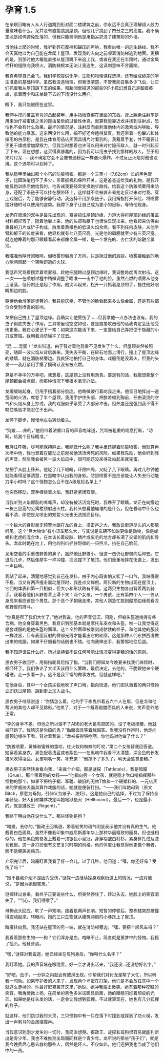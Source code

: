 # 孕育 1.5

在亲眼目睹有人从人行道跳到街对面二楼建筑之前，你永远不会真正理解超人般力量意味着什么。龙并没有直接跳到屋顶，但他几乎跳到了四分之三的高度。我不确定龙是如何避免坠落的，但我只能猜测他是用指尖抓进了建筑物的外墙。

当他往上爬的时候，我听到碎石摩擦和碾压的声响，我看向唯一的逃生路线。我不会天真地以为自己能在龙爬上屋顶、发现我的去向之前顺着消防梯逃到地面。更糟的是，到那时他大概能直接从屋顶跳下来追上我，或者在我还在半路时，通过金属栏杆的缝隙向我喷火。消防梯根本无法让我逃生，这讽刺意味不言而喻。

我真希望自己会飞。我们学校提供化学、生物和物理课程选择，还有给成绩差的学生准备的基础科学。虽然我没选物理，但我很清楚，不管我能召集多少飞虫，让它们抓着我从屋顶跳下去的结果，和新闻里报道的那些9岁小孩幻想自己是超级英雄，拿着雨伞和床单跳下去的下场没什么两样。

眼下，我只能被困在这里。

我伸手摸向覆盖脊背的凸起装甲，用手指检查绑在里面的东西。肾上腺素注射笔是用来治疗被蜜蜂之类的昆虫蛰后的过敏性休克，就算我能靠近龙并找到注射点，恐怕也不会有什么效果。最坏的情况是，注射反而会刺激他体内的激素或内啡肽，导致他的能力暴涨。这东西没什么用，搞不好还会适得其反。我还带着一包攀岩和体操用的白垩粉，是我在体育用品店买面具镜片时看到的。我戴着手套，并不需要让手更干燥或增加摩擦力，但我当时想着也许可以用来对付隐形敌人，就一时兴起买了下来。现在想想，这买得真够蠢的，因为我可以用虫子找到那样的敌人。至于用来对付龙……我不确定它会不会像普通粉尘一样遇火爆炸，不过反正火焰对他也没用。这个选项可以划掉了。

我从盔甲里抽出那个小巧的防狼喷雾。那是一个三英寸（7.62cm）长的黑色管子，比圆珠笔粗不了多少，带着扳机和保险开关。这是爸爸送给我的礼物，是我开始晨跑训练后他给我的。他告诫我要经常变换跑步路线，给我这个防狼喷雾用来防身，还配了条链子可以挂在腰带环上，这样就不会被袭击者抢走反过来对付我。穿上戏服后，为了能够安静行动，我选择不用那条链子。我用拇指打开保险，将喷雾摆好随时可以使用的姿势。我蹲下身子让自己成为更小的目标，等待他现身。

龙仍在燃烧的双手是最先出现的，紧紧抓住屋顶边缘，力道大得将屋顶边缘的覆盖材料都捏弯了。随着他攀上来，他的头部和躯干也很快显现出来。他看起来仿佛由重叠的刀片或铲子构成，散发着黄橙色的低温火焰余烬。看不到任何皮肤，从他手臂和躯干的长度来看，他轻松就有七八英尺高。光是他的肩膀就至少有三英尺宽。就连他睁着的那只眼睛看起来都像金属一样，是一个发光的、杏仁状的熔融金属池。

我瞄准他睁开的眼睛，但喷雾却偏离了方向，只是擦过他的肩膀。喷雾接触到的地方瞬间燃起一个转瞬即逝的火球。

我低声咒骂着摆弄着喷雾器。趁他把腿跨过屋顶边缘时，我调整角度再次射击。这一次——在喷射过程中稍微调整了瞄准——击中了他的脸。虽然点燃的喷雾从他身上滚落，但药剂还是起了作用。他尖叫起来，松开一只抓着屋顶的手，捂住他好眼睛那边的脸。

期待他会滑落是徒劳的。我只能庆幸，不管他的脸看起来多么像金属，还是有些部位会受到喷雾的影响。

龙把自己拽上了屋顶边缘。我确实让他受伤了……但我拿他一点办法也没有。我的虫子彻底失去了作用，工具带里也空空如也，要是直接攻击他的话我肯定会比他受伤更重。我在心里记下一笔：如果这次能活下来，一定要给自己弄把便于隐藏的小刀或警棍。我朝着消防梯冲了过去。

“混……混蛋！”龙尖叫道。由于背对着他我看不见发生了什么，但屋顶突然被照亮，随即一波火焰从背后袭来。我失去平衡，在碎石地面上滑行，撞上了屋顶边缘的矮墙，就在消防梯旁边。我疯狂地拍打自己的身体。戏服倒是没着火，但我的头发——我赶紧用手摸了摸确认没有被点燃。

算是不幸中的万幸吧，我想着，这屋顶上没有用沥青。要是有的话，我能想象整个屋顶都会被点燃，而那种情况下我根本毫无办法。

龙缓缓站起身，仍用手捂着部分脸庞。他略微跛行着向我走来。他盲目地挥出一道宽阔的火浪，席卷了半个屋顶。我用手护住头部，把膝盖缩到胸前，任由滚烫的空气和火焰从身上掠过。我的戏服似乎承受了大部分冲击，但热度还是强到我不得不咬住嘴唇才能忍住不出声。

龙停下脚步，慢慢地左右转动着头。

“狗娘……养的，”他用带着浓重口音的声音咆哮道，咒骂被粗重的喘息打断，“动啊，给我个目标瞄准。”

我屏住呼吸，尽可能保持静止。我能做什么呢？我手里还握着防狼喷雾，但就算再次喷中他，我也冒着在能动之前就被他活活烤死的风险。如果我先动，他会听到我的声音，然后我会被另一波火焰击中，很可能还没来得及站起来就完蛋。

龙把手从脸上移开。他眨了几下眼睛，环顾四周，又眨了几下眼睛。再过几秒钟他就能看得足够清楚，在黑暗中认出我的身影。防狼喷雾不是应该能让人失去行动能力半小时吗？这个怪物怎么会不在A级危险名单上？

他突然移动，双手缠绕着火焰，我赶紧紧闭双眼。

当我听到火焰爆裂的嘶嘶声，却没有被活活烧死时，我睁开了眼睛。龙正在向旁边一栋三层高的公寓楼顶射出火柱。我转头想看他瞄准的是什么，但在昏暗中什么也看不清，即使是龙喷出的短暂火光也无法照亮目标。

一个巨大的身影毫无预警地砸在龙的身上，撞击声之大，我敢说街道尽头的人都能听见。这个“巨大物体”有小货车那么大，与其说是车辆不如说更像是动物，像是蜥蜴和老虎的混合体，在本该长着皮肤、鳞片或皮毛的地方却布满了交错的肌肉和骨头。龙此时跪在地上，用他的利爪抓住野兽的一只巨爪，挡在自己脸前。

龙用空着的手重击野兽的鼻子。虽然他比野兽小，但这一击仍让野兽向后仰去。它退后几步，然后像犀牛一样冲撞，把龙撞下了屋顶。他们重重地摔在街道上，发出一声巨响。

我站了起来，清楚地感觉到自己在发抖。由于内心既害怕又松了一口气，我站得很不稳，当又有两声撞击震动屋顶时，我差点又摔倒。两只新的生物出现在屋顶上，它们的体表和第一只相似，但大小和形状略有不同。这两只生物各自背着两名骑手。我看着他们从野兽背上滑下来：两个女孩，一个男孩，还有第四个人——仅从身高来看应该是个男性。那个高个子朝我走来，其他人则急忙跑到屋顶边缘观看龙和野兽的搏斗。

“你真是帮了我们大忙了，”他对我说。他的声音低沉、阳刚，但被头盔遮掩得有些含糊。他全身穿着黑色，我意识到那基本就是摩托车皮衣和头盔。唯一让我觉得这是套戏服的是他头盔的面罩。这个全脸面罩被雕刻成骷髅的样子，和他其他的服装一样漆黑，只有表面反射的微弱光线才能看出它的轮廓。这是那种人们东拼西凑做出来的戏服，如果不仔细看的话倒也不错。他向我伸出手，我警惕地往后退。

我不知道该说什么好，所以坚持着不说任何可能让情况变得更糟的话的原则。

黑衣男子收回手，用拇指朝肩后指了指，“当我们得知龙今晚要来找我们麻烦时，都吓坏了。我们争论了大半天该用什么策略，最后决定，去他的，干脆跟他来个硬碰硬。走一步看一步。这不是我平常的做事方式，但就这样吧。”

在他身后，其中一个女孩尖锐地吹了声口哨，指向街道。他们团队骑着的两只怪物立即跃过屋顶，跳到街上加入战斗。

黑衣男子继续说道：“你猜怎么着，他的手下李鬼带着五六个人在那，但是龙和他帮派的其他人却不见踪影。”他笑了，对于一个戴着骷髅面具的人来说，笑声意外地正常。

“李的身手不差，但他之所以做不了ABB的老大是有原因的。没了老板撑腰，他就被吓跑了。我猜这是你搞的鬼？”骷髅面具等着我回答。当我没有作声时，他走向屋顶边缘往下看，背对着我说：“龙被揍得够呛啊。你他妈对他做了什么？”

“防狼喷雾，黄蜂和蜜蜂的蛰咬，红火蚁和蜘蛛的叮咬，”第二个女孩替我回答道。她穿着紧身衣，黑色配着浅蓝或者紫色——在黑暗中我看不太清楚，深金色的长发被风吹得凌乱。女孩咧嘴一笑，补充道：“他撑不了多久了。明天会感觉更糟。”

黑衣男子突然转身看向我，“来做个介绍。那是谜探（Tattletale），我是暗魇（Grue）。那个带着狗的女孩——”他指向另一个女孩，就是刚才吹口哨指挥那些怪物的那个。如果不把格子裙、军靴、破旧的无袖T恤和一个硬塑料的、一元店买来的罗威纳犬面具算作戏服的话，她就是便装打扮。“——我们叫她母狗（原文 Bitch，原意为母狗，引伸义为婊子、泼妇），这是她自己的选择，不过为了保持全年龄级，好人们和媒体决定叫她地狱猎犬（Hellhound）。最后一个，也是最小的，就是摄政王（Regent）。”

我终于明白他在说什么了。那些怪物是狗？

“暗魇，去你的。”摄政王回嘴道，带着轻笑的语气明显表示他并没有真的生气。他戴着白色面具，虽然不像我印象中威尼斯嘉年华上那种华丽精致的面具，但也挺相似的。他在黑色短卷发上戴着一顶银色小皇冠，身穿褶皱白衬衫，紧身裤扎进及膝长靴里。这一身打扮很有文艺复兴时期的风格。他的体型让我觉得他更像个舞者，而不是健美运动员。

介绍完毕后，暗魇盯着我看了好一会儿。过了几秒，他问道：“嘿，你还好吗？受伤了吗？”

“她不自我介绍不是因为受伤，”谜探一边继续探身观察街道上的情况，一边对他说，“是因为她很害羞。”

谜探转过身来，看样子正要说些什么，但突然停住了，转过头去。她脸上的笑容消失了，“当心。我们得撤了。”

母狗点头回应，吹了一声短哨，接着是两声长哨。短暂的停顿后，整栋楼突然被撞得震动起来。转眼间，她的三只生物就从建筑两侧的小巷跃上了屋顶。

暗魇转向我。我还站在屋顶的另一端，就在消防梯旁边。“嘿，要搭个顺风车吗？”

我看着那些生物——狗？它们浑身是血，咆哮不止，简直就是噩梦中的怪物。我摇了摇头。他耸耸肩。

“嘿，”谜探对我说道，她已经坐在母狗身后，“你叫什么名字？”

我盯着她。我的声音堵在喉咙里，好一会才说出话来，“我还没...还没想好名字。”

“好吧，虫子，一分钟之内就会有披风出现。你帮我们对付龙是帮了大忙，所以听我一句劝。如果守护者的人来了，发现两个坏蛋在打架，他们是不会放任其中一个就这么走掉的。你最好赶紧离开这里，”她说。她冲我露出微笑。她有着那种狡黠的笑容，嘴角微微上扬。在简单的黑色多米诺面具后面，她的眼睛闪烁着顽皮的光芒。如果她是红头发的话，一定会让我想到狐狸。不过就算现在，她也有几分狐狸的样子。

就这样，他们跳过我的头顶，三只怪物中有一只在落下时撞到或踩到了防火梯，发出一声刺耳的金属碰撞声。

当我意识到刚才发生的一切时，我简直想哭。摄政王、谜探和母狗很容易就能判断出是青少年。我也不难推测出暗魇同样是个青少年。龙所说的那些“孩子们”，就是我今晚费尽心思去救的那些人，居然是坏人。不仅如此，他们还把我也当成了他们中的一员。
